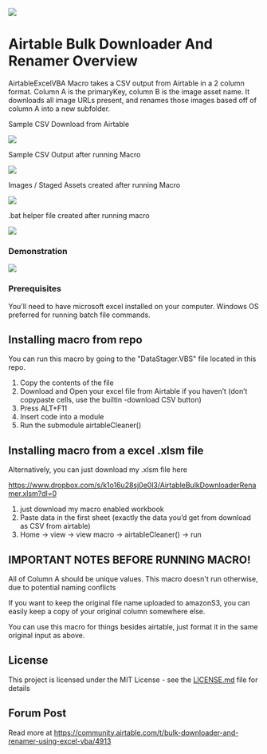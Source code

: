 ![](https://i.imgur.com/KijwQNZ.png)

# Airtable Bulk Downloader And Renamer Overview

AirtableExcelVBA Macro takes a CSV output from Airtable in a 2 column format. Column A is the primaryKey, column B is the image asset 
name. It downloads all image URLs present, and renames those images based off of column A into a new subfolder.

Sample CSV Download from Airtable

![](https://i.imgur.com/oGEdmIr.png)

Sample CSV Output after running Macro

![](https://i.imgur.com/OfrMwNu.png)

Images / Staged Assets created after running Macro

![](https://i.imgur.com/HXkhjVR.png)

.bat helper file created after running macro

![](https://i.imgur.com/ICKNqoA.png)

### Demonstration

![](https://i.imgur.com/ZKZayEy.gif)

### Prerequisites

You'll need to have microsoft excel installed on your computer. Windows OS preferred for running batch file commands.

## Installing macro from repo

You can run this macro by going to the "DataStager.VBS" file located in this repo.

1. Copy the contents of the file
2. Download and Open your excel file from Airtable if you haven’t (don’t copypaste cells, use the builtin -download CSV button)
3. Press ALT+F11
4. Insert code into a module
5. Run the submodule airtableCleaner()

## Installing macro from a excel .xlsm file

Alternatively, you can just download my .xlsm file here

https://www.dropbox.com/s/k1o16u28sj0e0l3/AirtableBulkDownloaderRenamer.xlsm?dl=0

1. just download my macro enabled workbook
2. Paste data in the first sheet (exactly the data you’d get from download as CSV from airtable)
3. Home → view → view macro → airtableCleaner() → run

## IMPORTANT NOTES BEFORE RUNNING MACRO!

All of Column A should be unique values. This macro doesn't run otherwise, due to potential naming conflicts

If you want to keep the original file name uploaded to amazonS3, you can easily keep a copy of your original column somewhere else.

You can use this macro for things besides airtable, just format it in the same original input as above.

## License

This project is licensed under the MIT License - see the [LICENSE.md](LICENSE.md) file for details

## Forum Post

Read more at https://community.airtable.com/t/bulk-downloader-and-renamer-using-excel-vba/4913
